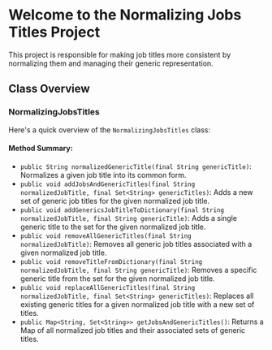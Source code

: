 # Welcome to the Normalizing Jobs Titles Project

This project is responsible for making job titles more consistent by normalizing them and managing their generic representation.

## Class Overview

### NormalizingJobsTitles

Here's a quick overview of the `NormalizingJobsTitles` class:

#### Method Summary:

- `public String normalizedGenericTitle(final String genericTitle)`: Normalizes a given job title into its common form.
- `public void addJobsAndGenericTitles(final String normalizedJobTitle, final Set<String> genericTitles)`: Adds a new set of generic job titles for the given normalized job title.
- `public void addGenericsJobTitleToDictionary(final String normalizedJobTitle, final String genericTitle)`: Adds a single generic title to the set for the given normalized job title.
- `public void removeAllGenericTitles(final String normalizedJobTitle)`: Removes all generic job titles associated with a given normalized job title.
- `public void removeTitleFromDictionary(final String normalizedJobTitle, final String genericTitle)`: Removes a specific generic title from the set for the given normalized job title.
- `public void replaceAllGenericTitles(final String normalizedJobTitle, final Set<String> genericTitles)`: Replaces all existing generic titles for a given normalized job title with a new set of titles.
- `public Map<String, Set<String>> getJobsAndGenericTitles()`: Returns a Map of all normalized job titles and their associated sets of generic titles.
